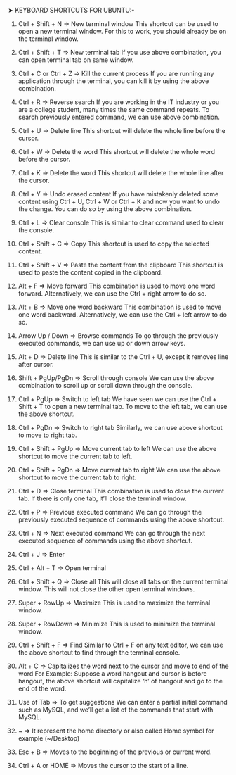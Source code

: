 ➤ KEYBOARD SHORTCUTS FOR UBUNTU:-


 1. Ctrl + Shift + N => New terminal window 
This shortcut can be used to open a new terminal window. For this to work, you should already be on the terminal window. 

2. Ctrl + Shift + T => New terminal tab 
If you use above combination, you can open terminal tab on same window. 

3. Ctrl + C or Ctrl + Z => Kill the current process 
If you are running any application through the terminal, you can kill it by using the above combination. 

4. Ctrl + R => Reverse search 
If you are working in the IT industry or you are a college student, many times the same command repeats. To search previously entered command, we can use above combination. 

5. Ctrl + U => Delete line 
This shortcut will delete the whole line before the cursor. 

6. Ctrl + W => Delete the word 
This shortcut will delete the whole word before the cursor. 

7. Ctrl + K => Delete the word 
This shortcut will delete the whole line after the cursor. 

8. Ctrl + Y => Undo erased content 
If you have mistakenly deleted some content using Ctrl + U, Ctrl + W or Ctrl + K and now you want to undo the change. You can do so by using the above combination. 

9. Ctrl + L => Clear console 
This is similar to clear command used to clear the console. 

10. Ctrl + Shift + C => Copy 
This shortcut is used to copy the selected content. 

11. Ctrl + Shift + V => Paste the content from the clipboard 
This shortcut is used to paste the content copied in the clipboard. 

12. Alt + F => Move forward 
This combination is used to move one word forward. Alternatively, we can use the Ctrl + right arrow to do so. 

13. Alt + B => Move one word backward 
This combination is used to move one word backward. Alternatively, we can use the Ctrl + left arrow to do so. 

14. Arrow Up / Down => Browse commands 
To go through the previously executed commands, we can use up or down arrow keys. 

15. Alt + D => Delete line 
This is similar to the Ctrl + U, except it removes line after cursor. 

16. Shift + PgUp/PgDn => Scroll through console 
We can use the above combination to scroll up or scroll down through the console. 

17. Ctrl + PgUp => Switch to left tab 
We have seen we can use the Ctrl + Shift + T to open a new terminal tab. To move to the left tab, we can use the above shortcut. 

18. Ctrl + PgDn => Switch to right tab 
Similarly, we can use above shortcut to move to right tab. 

19. Ctrl + Shift + PgUp => Move current tab to left 
We can use the above shortcut to move the current tab to left. 

20. Ctrl + Shift + PgDn => Move current tab to right 
We can use the above shortcut to move the current tab to right. 

21. Ctrl + D => Close terminal 
This combination is used to close the current tab. If there is only one tab, it’ll close the terminal window. 

22. Ctrl + P => Previous executed command 
We can go through the previously executed sequence of commands using the above shortcut. 

23. Ctrl + N => Next executed command 
We can go through the next executed sequence of commands using the above shortcut. 

24. Ctrl + J => Enter 

25. Ctrl + Alt + T => Open terminal 

26. Ctrl + Shift + Q => Close all 
This will close all tabs on the current terminal window. This will not close the other open terminal windows. 

27. Super + RowUp => Maximize 
This is used to maximize the terminal window. 

28. Super + RowDown => Minimize 
This is used to minimize the terminal window. 

29. Ctrl + Shift + F => Find 
Similar to Ctrl + F on any text editor, we can use the above shortcut to find through the terminal console. 

30. Alt + C => Capitalizes the word next to the cursor and move to end of the word 
For Example: Suppose a word hangout and cursor is before hangout, the above shortcut will capitalize ‘h’ of hangout and go to the end of the word. 

31. Use of Tab => To get suggestions 
We can enter a partial initial command such as MySQL, and we’ll get a list of the commands that start with MySQL. 

32. ~  => It represent the home directory or also called Home symbol for example (~/Desktop)

33. Esc + B  => Moves to the beginning of the previous or current word.

34. Ctrl + A  or HOME =>  Moves the cursor to the start of a line. 
